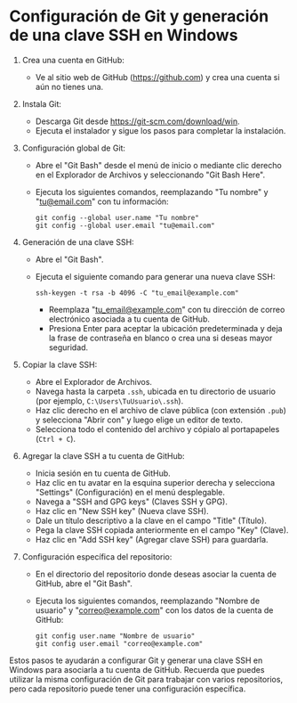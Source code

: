 # Configuración de Git y generación de una clave SSH en Windows

1. Crea una cuenta en GitHub:
   - Ve al sitio web de GitHub (https://github.com) y crea una cuenta si aún no tienes una.

2. Instala Git:
   - Descarga Git desde https://git-scm.com/download/win.
   - Ejecuta el instalador y sigue los pasos para completar la instalación.

3. Configuración global de Git:
   - Abre el "Git Bash" desde el menú de inicio o mediante clic derecho en el Explorador de Archivos y seleccionando "Git Bash Here".
   - Ejecuta los siguientes comandos, reemplazando "Tu nombre" y "tu@email.com" con tu información:

     ```
     git config --global user.name "Tu nombre"
     git config --global user.email "tu@email.com"
     ```

4. Generación de una clave SSH:
   - Abre el "Git Bash".
   - Ejecuta el siguiente comando para generar una nueva clave SSH:

     ```
     ssh-keygen -t rsa -b 4096 -C "tu_email@example.com"
     ```

     - Reemplaza "tu_email@example.com" con tu dirección de correo electrónico asociada a tu cuenta de GitHub.
     - Presiona Enter para aceptar la ubicación predeterminada y deja la frase de contraseña en blanco o crea una si deseas mayor seguridad.

5. Copiar la clave SSH:
   - Abre el Explorador de Archivos.
   - Navega hasta la carpeta `.ssh`, ubicada en tu directorio de usuario (por ejemplo, `C:\Users\TuUsuario\.ssh`).
   - Haz clic derecho en el archivo de clave pública (con extensión `.pub`) y selecciona "Abrir con" y luego elige un editor de texto.
   - Selecciona todo el contenido del archivo y cópialo al portapapeles (`Ctrl + C`).

6. Agregar la clave SSH a tu cuenta de GitHub:
   - Inicia sesión en tu cuenta de GitHub.
   - Haz clic en tu avatar en la esquina superior derecha y selecciona "Settings" (Configuración) en el menú desplegable.
   - Navega a "SSH and GPG keys" (Claves SSH y GPG).
   - Haz clic en "New SSH key" (Nueva clave SSH).
   - Dale un título descriptivo a la clave en el campo "Title" (Título).
   - Pega la clave SSH copiada anteriormente en el campo "Key" (Clave).
   - Haz clic en "Add SSH key" (Agregar clave SSH) para guardarla.

7. Configuración específica del repositorio:
   - En el directorio del repositorio donde deseas asociar la cuenta de GitHub, abre el "Git Bash".
   - Ejecuta los siguientes comandos, reemplazando "Nombre de usuario" y "correo@example.com" con los datos de la cuenta de GitHub:

     ```
     git config user.name "Nombre de usuario"
     git config user.email "correo@example.com"
     ```

Estos pasos te ayudarán a configurar Git y generar una clave SSH en Windows para asociarla a tu cuenta de GitHub. Recuerda que puedes utilizar la misma configuración de Git para trabajar con varios repositorios, pero cada repositorio puede tener una configuración específica.

